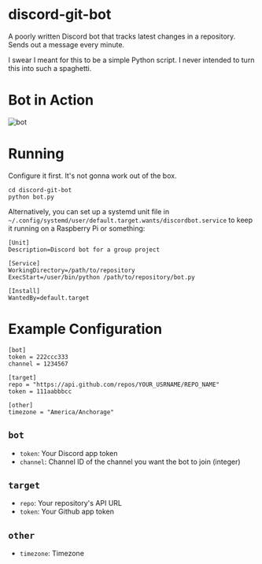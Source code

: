 # discord-git-bot 

A poorly written Discord bot that tracks latest changes in a repository. Sends out a message every minute.

I swear I meant for this to be a simple Python script. I never intended to turn this into such a spaghetti. 

# Bot in Action 

![bot](https://user-images.githubusercontent.com/61002244/124217692-4d5adb80-dae8-11eb-85b0-fd63157e2f2d.png)

# Running 

Configure it first. It's not gonna work out of the box. 

```shell
cd discord-git-bot
python bot.py 
```

Alternatively, you can set up a systemd unit file in `~/.config/systemd/user/default.target.wants/discordbot.service` to keep it running on a Raspberry Pi or something:

```
[Unit]
Description=Discord bot for a group project 

[Service]
WorkingDirectory=/path/to/repository
ExecStart=/user/bin/python /path/to/repository/bot.py

[Install]
WantedBy=default.target
```

# Example Configuration 

```
[bot]
token = 222ccc333
channel = 1234567

[target]
repo = "https://api.github.com/repos/YOUR_USRNAME/REPO_NAME"
token = 111aabbbcc

[other]
timezone = "America/Anchorage"
```

## `bot` 

- `token`: Your Discord app token 
- `channel`: Channel ID of the channel you want the bot to join (integer) 

## `target` 

- `repo`: Your repository's API URL
- `token`: Your Github app token 

## `other`
- `timezone`: Timezone




